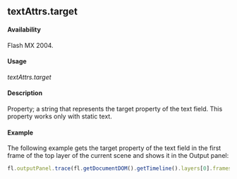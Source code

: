 ## textAttrs.target

#### Availability

Flash MX 2004.

#### Usage

*textAttrs.target*

#### Description

Property; a string that represents the target property of the text field. This property works only with static text.

#### Example

The following example gets the target property of the text field in the first frame of the top layer of the current scene and shows it in the Output panel:

```javascript
fl.outputPanel.trace(fl.getDocumentDOM().getTimeline().layers[0].frames[0].elements[0].getTe xtAttr("target"));

```